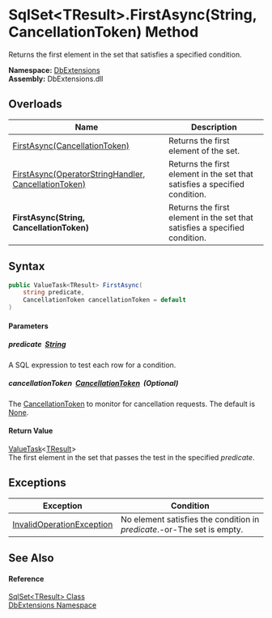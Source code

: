 SqlSet&lt;TResult>.FirstAsync(String, CancellationToken) Method
===============================================================
Returns the first element in the set that satisfies a specified condition.
  
**Namespace:** [DbExtensions][1]  
**Assembly:** DbExtensions.dll

Overloads
---------

| Name                                                      | Description                                                                |
| --------------------------------------------------------- | -------------------------------------------------------------------------- |
| [FirstAsync(CancellationToken)][2]                        | Returns the first element of the set.                                      |
| [FirstAsync(OperatorStringHandler, CancellationToken)][3] | Returns the first element in the set that satisfies a specified condition. |
| **FirstAsync(String, CancellationToken)**                 | Returns the first element in the set that satisfies a specified condition. |


Syntax
------

```csharp
public ValueTask<TResult> FirstAsync(
	string predicate,
	CancellationToken cancellationToken = default
)
```

#### Parameters

##### *predicate*  [String][4]
A SQL expression to test each row for a condition.

##### *cancellationToken*  [CancellationToken][5]  (Optional)
The [CancellationToken][5] to monitor for cancellation requests. The default is [None][6].

#### Return Value
[ValueTask][7]&lt;[TResult][8]>  
The first element in the set that passes the test in the specified *predicate*.

Exceptions
----------

| Exception                      | Condition                                                               |
| ------------------------------ | ----------------------------------------------------------------------- |
| [InvalidOperationException][9] | No element satisfies the condition in *predicate*.-or-The set is empty. |


See Also
--------

#### Reference
[SqlSet&lt;TResult> Class][8]  
[DbExtensions Namespace][1]  

[1]: ../README.md
[2]: FirstAsync_2.md
[3]: FirstAsync.md
[4]: https://learn.microsoft.com/dotnet/api/system.string
[5]: https://learn.microsoft.com/dotnet/api/system.threading.cancellationtoken
[6]: https://learn.microsoft.com/dotnet/api/system.threading.cancellationtoken.none
[7]: https://learn.microsoft.com/dotnet/api/system.threading.tasks.valuetask-1
[8]: README.md
[9]: https://learn.microsoft.com/dotnet/api/system.invalidoperationexception
